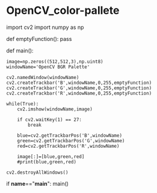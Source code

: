 # OpenCV_color-pallete

import cv2
import numpy as np

def emptyFunction():
    pass


def main():
    
    image=np.zeros((512,512,3),np.uint8)
    windowName='OpenCV BGR Palette'
    
    cv2.namedWindow(windowName)
    cv2.createTrackbar('B',windowName,0,255,emptyFunction)
    cv2.createTrackbar('G',windowName,0,255,emptyFunction)
    cv2.createTrackbar('R',windowName,0,255,emptyFunction)
    
    while(True):
        cv2.imshow(windowName,image)
        
        if cv2.waitKey(1) == 27:
            break
        
        blue=cv2.getTrackbarPos('B',windowName)
        green=cv2.getTrackbarPos('G',windowName)
        red=cv2.getTrackbarPos('R',windowName)
        
        image[:]=[blue,green,red]
        #print(blue,green,red)
        
    cv2.destroyAllWindows()    



    

if __name__=="__main__":
    main()
    
    
